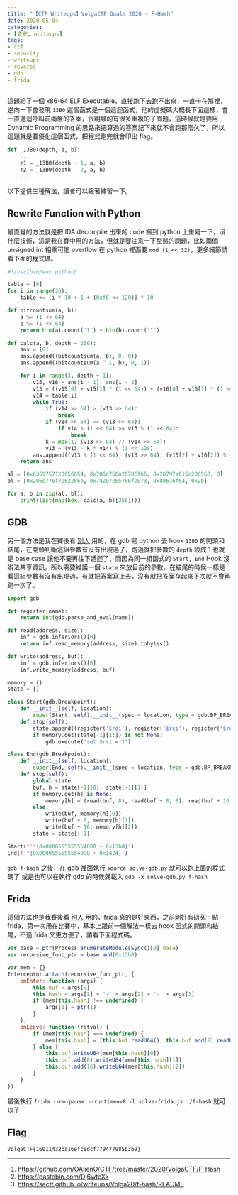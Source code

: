 ```yaml
---
title: "【CTF Writeups】VolgaCTF Quals 2020 - F-Hash"
date: 2020-05-04
categories:
- [資安, writeups]
tags:
- ctf
- security
- writeups
- reverse
- gdb
- frida
---
```


這題給了一個 x86-64 ELF Executable，直接跑下去跑不出來，一直卡在那裡，逆向一下會發現 `13B0` 這個函式是一個遞迴函式，他的虛擬碼大概長下面這樣，會一直遞迴呼叫前兩層的答案，很明顯的有很多重複的子問題，這時候就是要用 Dynamic Programming 的思路來把算過的答案記下來就不會跑那麼久了，所以這題就是要優化這個函式，把程式跑完就會印出 flag。

```python
def _13B0(depth, a, b):
    ...
    r1 = _13B0(depth - 1, a, b)
    r2 = _13B0(depth - 2, a, b)
    ...
```

以下提供三種解法，讀者可以跟著練習一下。

## Rewrite Function with Python

最直覺的方法就是把 IDA decompile 出來的 code 搬到 python 上重寫一下，沒什麼技術，這是我在賽中用的方法，但就是要注意一下型態的問題，比如兩個 unsigned int 相乘可能 overflow 在 python 裡面要 `mod (1 << 32)`，更多細節請看下面的程式碼。

```python solve-rewrite.py
#!/usr/bin/env python3

table = [0]
for i in range(26):
    table += [i * 10 + 1 + (0xf6 << 120)] * 10

def bitcountsum(a, b):
    a %= (1 << 64)
    b %= (1 << 64)
    return bin(a).count('1') + bin(b).count('1')

def calc(a, b, depth = 256):
    ans = [0]
    ans.append((bitcountsum(a, b), 0, 0))
    ans.append((bitcountsum(a ^ 1, b), 0, 1))

    for i in range(3, depth + 1):
        v15, v16 = ans[i - 1], ans[i - 2]
        v13 = ((v15[0] + v15[1] * (1 << 64)) + (v16[0] + v16[1] * (1 << 64)) + bitcountsum((v15[2] + v16[2]) ^ a, b)) % (1 << 128)
        v14 = table[i]
        while True:
            if (v14 >> 64) > (v13 >> 64):
                break
            if (v14 >> 64) == (v13 >> 64):
                if v14 % (1 << 64) >= v13 % (1 << 64):
                    break
            k = max(1, (v13 >> 64) // (v14 >> 64))
            v13 = (v13 - k * v14) % (1 << 128)
        ans.append((v13 % (1 << 64), (v13 >> 64), (v15[2] + v16[2]) % (1 << 64)))
    return ans

al = [0x6369757120656854, 0x706d756a20786f66, 0x20797a616c206568, 0]
bl = [0x206e776f7262206b, 0x74207265766f2073, 0x80676f64, 0x2b]

for a, b in zip(al, bl):
    print(list(map(hex, calc(a, b)[256])))
```

## GDB

另一個方法是我在賽後看 [別人](https://pastebin.com/Dj6wteXk) 用的，在 gdb 寫 python 去 hook `13B0` 的開頭和結尾，在開頭判斷這組參數有沒有出現過了，跑過就把參數的 `depth` 設成 1 也就是 base case 讓他不要再往下遞迴了，而因為同一組函式的 `Start, End` Hook 沒辦法共享資訊，所以需要維護一個 `state` 來放目前的參數，在結尾的時候一樣是看這組參數有沒有出現過，有就把答案寫上去，沒有就把答案存起來下次就不會再跑一次了。

```python solve-gdb.py
import gdb

def register(name):
    return int(gdb.parse_and_eval(name))

def read(address, size):
    inf = gdb.inferiors()[0]
    return inf.read_memory(address, size).tobytes()

def write(address, buf):
    inf = gdb.inferiors()[0]
    inf.write_memory(address, buf)

memory = {}
state = []

class Start(gdb.Breakpoint):
    def __init__(self, location):
        super(Start, self).__init__(spec = location, type = gdb.BP_BREAKPOINT, internal = False, temporary = False)
    def stop(self):
        state.append((register('$rdi'), register('$rsi'), register('$rdx'), register('$rcx')))
        if memory.get(state[-1][1:]) is not None:
            gdb.execute('set $rsi = 1')

class End(gdb.Breakpoint):
    def __init__(self, location):
        super(End, self).__init__(spec = location, type = gdb.BP_BREAKPOINT, internal = False, temporary = False)
    def stop(self):
        global state
        buf, h = state[-1][0], state[-1][1:]
        if memory.get(h) is None:
            memory[h] = (read(buf, 8), read(buf + 8, 8), read(buf + 16, 8))
        else:
            write(buf, memory[h][0])
            write(buf + 8, memory[h][1])
            write(buf + 16, memory[h][2])
        state = state[:-1]

Start(f'*{0x0000555555554000 + 0x13b0}')
End(f'*{0x0000555555554000 + 0x1424}')
```

`gdb f-hash` 之後，在 gdb 裡面執行 `source solve-gdb.py` 就可以跑上面的程式碼了
或是也可以在執行 gdb 的時候就載入 `gdb -x solve-gdb.py f-hash`

## Frida

這個方法也是我賽後看 [別人](https://sectt.github.io/writeups/Volga20/f-hash/README) 用的，frida 真的是好東西，之前剛好有研究一點 frida，第一次用在比賽中，基本上跟前一個解法一樣去 hook 函式的開頭和結尾，不過 frida 又更方便了，請看下面程式碼。

```javascript solve-frida.js
var base = ptr(Process.enumerateModulesSync()[0].base)
var recursive_func_ptr = base.add(0x13b0)

var mem = {}
Interceptor.attach(recursive_func_ptr, {
    onEnter: function (args) {
        this.buf = args[0]
        this.hash = args[1] + '-' + args[2] + '-' + args[3]
        if (mem[this.hash] !== undefined) {
            args[1] = ptr(1)
        }
    },
    onLeave: function (retval) {
        if (mem[this.hash] === undefined) {
            mem[this.hash] = [this.buf.readU64(), this.buf.add(8).readU64(), this.buf.add(16).readU64()]
        } else {
            this.buf.writeU64(mem[this.hash][0])
            this.buf.add(8).writeU64(mem[this.hash][1])
            this.buf.add(16).writeU64(mem[this.hash][2])
        }
    }
})
```

最後執行 `frida --no-pause --runtime=v8 -l solve-frida.js ./f-hash` 就可以了

## Flag

```
VolgaCTF{16011432ba16efc8dcf779477985b3b9}
```

---

1. https://github.com/OAlienO/CTF/tree/master/2020/VolgaCTF/F-Hash
2. https://pastebin.com/Dj6wteXk
3. https://sectt.github.io/writeups/Volga20/f-hash/README
